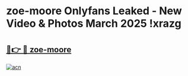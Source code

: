 # zoe-moore Onlyfans Leaked - New Video & Photos March 2025 !xrazg

# <h2><a href="https://6vt84w.iuczelnia.edu.pl?title=zoe-moore&ref=xrazg">🔗👉 🔴 zoe-moore</a></h2>

[![acn](https://github.com/user-attachments/assets/0f9c940e-d8b0-45ae-aac7-cd30a18b3e1c)](https://6vt84w.iuczelnia.edu.pl?title=zoe-moore&ref=xrazg)

